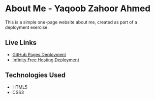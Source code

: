 # About Me - Yaqoob Zahoor Ahmed

This is a simple one-page website about me, created as part of a deployment exercise.

## Live Links
- [GitHub Pages Deployment](https://<your-username>.github.io/about-me/)
- [Infinity Free Hosting Deployment](http://<your-site>.epizy.com/about-me/)

## Technologies Used
- HTML5
- CSS3
